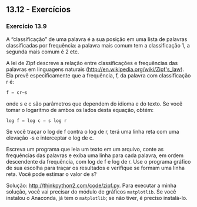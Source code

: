 ## 13.12 - Exercícios

### Exercício 13.9

A “classificação” de uma palavra é a sua posição em uma lista de palavras classificadas por frequência: a palavra mais comum tem a classificação 1, a segunda mais comum é 2 etc.

A lei de Zipf descreve a relação entre classificações e frequências das palavras em linguagens naturais (http://en.wikipedia.org/wiki/Zipf's_law). Ela prevê especificamente que a frequência, f, da palavra com classificação r é:

```python
f = cr−s
```

onde s e c são parâmetros que dependem do idioma e do texto. Se você tomar o logaritmo de ambos os lados desta equação, obtém:

```python
log f = log c − s log r
```

Se você traçar o log de f contra o log de r, terá uma linha reta com uma elevação -s e interceptar o log de c.

Escreva um programa que leia um texto em um arquivo, conte as frequências das palavras e exiba uma linha para cada palavra, em ordem descendente da frequência, com log de f e log de r. Use o programa gráfico de sua escolha para traçar os resultados e verifique se formam uma linha reta. Você pode estimar o valor de s?

Solução: http://thinkpython2.com/code/zipf.py. Para executar a minha solução, você vai precisar do módulo de gráficos `matplotlib`. Se você instalou o Anaconda, já tem o `matplotlib`; se não tiver, é preciso instalá-lo.

